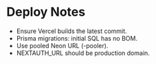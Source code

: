 ﻿# Deploy Notes

- Ensure Vercel builds the latest commit.
- Prisma migrations: initial SQL has no BOM.
- Use pooled Neon URL (-pooler).
- NEXTAUTH_URL should be production domain.
